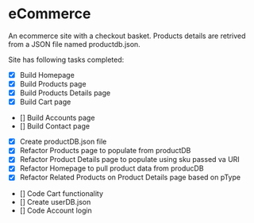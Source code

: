 # eCommerce
An ecommerce site with a checkout basket. Products details are retrived from a JSON file named productdb.json.

Site has following tasks completed:
- [x] Build Homepage
- [x] Build Products page
- [x] Build Products Details page
- [x] Build Cart page
- [] Build Accounts page
- [] Build Contact page
- [x] Create productDB.json file
- [x] Refactor Products page to populate from productDB
- [x] Refactor Product Details page to populate using sku passed va URI
- [x] Refactor Homepage to pull product data from producDB
- [x] Refactor Related Products on Product Details page based on pType
- [] Code Cart functionality
- [] Create userDB.json
- [] Code Account login